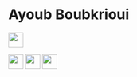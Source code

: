 # Ayoub Boubkrioui
[<img src ="https://www.vectorlogo.zone/logos/youtube/youtube-ar21.svg" height="30" />](https://www.google.com)


<a href="https://www.youtube.com/channel/UCHzqcQ1FY9ksX3ydcCtqyiA" target="_blank">
  <img src ="https://www.vectorlogo.zone/logos/youtube/youtube-ar21.svg" height="30" /></a>
<a href="https://www.youtube.com/channel/UCHzqcQ1FY9ksX3ydcCtqyiA" target="_blank">
  <img src ="https://www.vectorlogo.zone/logos/linkedin/linkedin-ar21.svg" height="30" /></a>
<a href="https://www.youtube.com/channel/UCHzqcQ1FY9ksX3ydcCtqyiA" target="_blank">
  <img src ="https://www.vectorlogo.zone/logos/instagram/instagram-ar21.svg" height="30" /></a>
